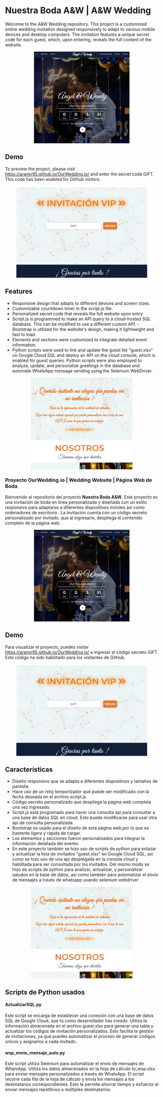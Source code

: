 
<h1>Nuestra Boda A&W | A&W Wedding</h1>

Welcome to the A&W Wedding repository. This project is a customized online wedding invitation designed responsively to adapt to various mobile devices and desktop computers. The invitation features a unique secret code for each guest, which, upon entering, reveals the full content of the website.

<p align="center">
  <img src="img/html-front.png" alt="OurWedding.io Responsive Demo" height="300">
</p>

## Demo
To preview the project, please visit https://aramir95.github.io/OurWedding.io/ and enter the secret code GIFT. This code has been enabled for GitHub visitors.

<p align="center">
  <img src="img/box-code.png" alt="OurWedding.io box-code" height="300">
</p>

## Features
- Responsive design that adapts to different devices and screen sizes.
- Customizable countdown timer in the script.js file.
- Personalized secret code that reveals the full website upon entry.
- Script.js is programmed to make an API query to a cloud-hosted SQL database. This can be modified to use a different custom API.
-Bootstrap is utilized for the website's design, making it lightweight and fast to load.
- Elements and sections were customized to integrate detailed event information.
- Python scripts were used to link and update the guest list "guest.xlsx" on Google Cloud SQL and deploy an API on the cloud console, which is enabled for guest queries. Python scripts were also employed to analyze, update, and personalize greetings in the database and automate WhatsApp message sending using the Selenium WebDriver.
<p align="center">
  <img src="img/invitacion-desplegada.png" alt="OurWedding.io Responsive Demo deployed" height="300">
</p>

### Proyecto OurWedding.io | Wedding Website | Página Web de Boda
<p>Bienvenido al repositorio del proyecto <strong>Nuestra Boda A&amp;W</strong>. Este proyecto es una invitación de boda en línea personalizada y diseñada con un estilo responsivo para adaptarse a diferentes dispositivos móviles así como ordenadores de escritorio . La invitación cuenta con un código secreto personalizado por invitado, que al ingresarlo, despliega el contenido completo de la página web.</p>
<p align="center">
<img src="img/html-front.png" alt="OurWedding.io Responsive Demo" height="300">
</p>

## Demo
Para visualizar el proyecto, puedes visitar https://aramir95.github.io/OurWedding.io/ e ingresar el código secreto GIFT. Este código ha sido habilitado para los visitantes de GitHub.
<p align="center">
<img src="img/box-code.png" alt="OurWedding.io box-code" height="300">
</p>

## Características
- Diseño responsivo que se adapta a diferentes dispositivos y tamaños de pantalla.
- Hace uso de un reloj temporizador que puede ser modificado con la fecha deseada en el archivo script.js
- Código secreto personalizado que despliega la página web completa una vez ingresado.
- Script.js está programado para hacer una consulta api para consultar a una base de datos SQL en cloud. Esto puede modificarse para usar otra api de consulta personalizada.
- Bootstrap es usado para el diseño de esta página web,por lo que es bastente ligera y rápida de cargar.
- Los elementos y secciones fueron personalizados para integrar la información detallada del evento.
- En este proyecto también se hizo uso de scripts de python para enlazar y actualizar la lista de invitados "guest.xlsx" en Google Cloud SQL, así como se hizo uso de una api desplegada en la consola cloud y habilitada para ser consultada por los invitados. Del mismo modo se hizo de scripts de python para analizar, actualizar, y personalizar saludos en la base de datos, así como también para automatizar el envío de mensajes a través de whatsapp usando selenium webdriver .

<p align="center">
<img src="img/invitacion-desplegada.png" alt="OurWedding.io Responsive Demo deployed" height="300">
</p>




## Scripts de Python usados

#### ActualizarSQL.py
Este script se encarga de establecer una conexión con una base de datos SQL de Google Cloud, que tú como desarrollador has creado. Utiliza la información almacenada en el archivo guest.xlsx para generar una tabla y actualizar los códigos de invitación personalizados. Esto facilita la gestión de invitaciones, ya que puedes automatizar el proceso de generar códigos únicos y asignarlos a cada invitado.

#### wsp_envio_mensaje_auto.py
Este script utiliza Selenium para automatizar el envío de mensajes de WhatsApp. Utiliza los datos almacenados en la hoja de cálculo to_wsp.xlsx para enviar mensajes personalizados a través de WhatsApp. El script recorre cada fila de la hoja de cálculo y envía los mensajes a los destinatarios correspondientes. Esto te permite ahorrar tiempo y esfuerzo al enviar mensajes repetitivos a múltiples destinatarios.